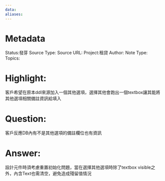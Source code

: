 ```yaml
---
data:
aliases:
---
```

# Metadata
Status:發芽
Source Type:
Source URL:
Project:租貸
Author:
Note Type:
Topics:


# Highlight:
客戶希望在原本ddl來源加入一個其他選項，選擇其他會跑出一個textbox讓其能將其他選項相關備註資訊給填入
# Question:
客戶反應DB內有不是其他選項的備註欄位也有資訊
# Answer:
設計元件時須考慮重置初始化問題，當在選擇其他選項時除了textbox visible之外，內含Text也需清空，避免造成殘留值情況